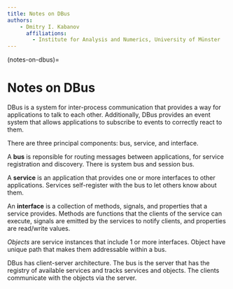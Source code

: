 ```yaml
---
title: Notes on DBus
authors:
    - Dmitry I. Kabanov
      affiliations:
        - Institute for Analysis and Numerics, University of Münster
---
```


(notes-on-dbus)=
# Notes on DBus

DBus is a system for inter-process communication that provides a way
for applications to talk to each other.
Additionally, DBus provides an event system that allows applications
to subscribe to events to correctly react to them.

There are three principal components: bus, service, and interface.

A **bus** is reponsible for routing messages between applications, for service
registration and discovery.
There is system bus and session bus.

A **service** is an application that provides one or more interfaces to other
applications.
Services self-register with the bus to let others know about them.

An **interface** is a collection of methods, signals, and properties
that a service provides.
Methods are functions that the clients of the service can execute,
signals are emitted by the services to notify clients, and properties
are read/write values.

_Objects_ are service instances that include 1 or more interfaces.
Object have unique path that makes them addressable within a bus.

DBus has client-server architecture.
The bus is the server that has the registry of available services and tracks
services and objects.
The clients communicate with the objects via the server.
